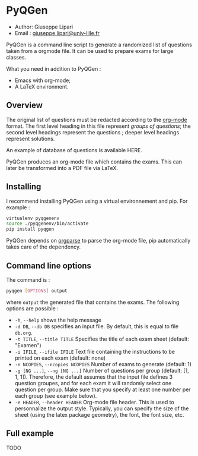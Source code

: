 # PyQGen

- Author: Giuseppe Lipari
- Email : giuseppe.lipari@univ-lille.fr

PyQGen is a command line script to generate a randomized list of
questions taken from a orgmode file. It can be used to prepare exams
for large classes. 

What you need in addition to PyQGen : 
- Emacs with org-mode;
- A LaTeX environment.

## Overview 

The original list of questions must be redacted according to the
[org-mode](https://orgmode.org/) format. The first level heading in
this file represent *groups of questions*; the second level headings
represent the questions ; deeper level headings represent solutions. 

An example of database of questions is available HERE.

PyQGen produces an org-mode file which contains the exams. This can
later be transformed into a PDF file via LaTeX.

## Installing 

I recommend installing PyQGen using a virtual environnement and pip. 
For example : 
```sh
virtualenv pyqgenenv
source ./pyqgenenv/bin/activate
pip install pyqgen
```

PyQGen depends on
[orgparse](https://orgparse.readthedocs.io/en/latest/) to parse the
org-mode file, pip automatically takes care of the dependency.

## Command line options 

The command is : 
```sh
pyqgen [OPTIONS] output
```

where `output` the generated file that contains the exams. The
following options are possible :

- `-h`, `--help`  shows the help message
- `-d DB`, `--db DB` specifies an input file. By default, this is
  equal to file `db.org`.
- `-t TITLE`, `--title TITLE` Specifies the title of each exam sheet
  (default: "Examen")
- `-i IFILE`, `--ifile IFILE` Text file containing the instructions to be 
  printed on each exam (default: none)
- `-n NCOPIES`, `--ncopies NCOPIES` Number of exams to generate (default: 1)
- `-g [NG ...]`, `--ng [NG ...]` Number of questions per group
  (default: [1, 1, 1]). Therefore, the default assumes that the input
  file defines 3 question groupes, and for each exam it will randomly
  select one question per group.  Make sure that you specify at least
  one number per each group (see example below).
- `-e HEADER`, `--header HEADER` Org-mode file header. This is used to
  personnalize the output style. Typically, you can specify the size
  of the sheet (using the latex package geometry), the font, the font
  size, etc.

## Full example 

TODO 

